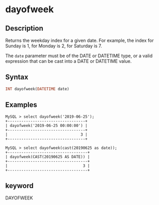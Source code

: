 # dayofweek

## Description

Returns the weekday index for a given date. For example, the index for Sunday is 1, for Monday is 2, for Saturday is 7.

The `date` parameter must be of the DATE or DATETIME type, or a valid expression that can be cast into a DATE or DATETIME value.

## Syntax

```Haskell
INT dayofweek(DATETIME date)
```

## Examples

```Plain Text
MySQL > select dayofweek('2019-06-25');
+----------------------------------+
| dayofweek('2019-06-25 00:00:00') |
+----------------------------------+
|                                3 |
+----------------------------------+

MySQL > select dayofweek(cast(20190625 as date));
+-----------------------------------+
| dayofweek(CAST(20190625 AS DATE)) |
+-----------------------------------+
|                                 3 |
+-----------------------------------+
```

## keyword

DAYOFWEEK
